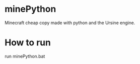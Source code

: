 # minePython
Minecraft cheap copy made with python and the Ursine engine.

# How to run
run minePython.bat
